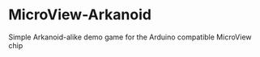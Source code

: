 MicroView-Arkanoid
==================

Simple Arkanoid-alike demo game for the Arduino compatible MicroView chip
